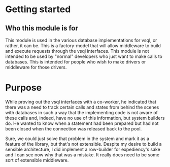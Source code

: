 # Getting started

## Who this module is for

This module is used in the various database implementations for vsql, or rather, it can be. This is a factory-model that will allow middleware to build and execute requests through the vsql interfaces. This module is not intended to be used by "normal" developers who just want to make calls to databases. This is intended for people who wish to make drivers or middleware for those drivers.

# Purpose

While proving out the vsql interfaces with a co-worker, he indicated that there was a need to track certain calls and states from behind the scenes with databases in such a way that the implementing code is not aware of these calls and, indeed, have no use of this information, but system builders do. He wanted to know when a statement had been prepared but had not been closed when the connection was released back to the pool.

Sure, we could just solve that problem in the system and mark it as a feature of the library, but that's not extensible. Despite my desire to build a sensible architecture, I did implement a row-builder for expediency's sake and I can see now why that was a mistake. It really does need to be some sort of extensible middleware.